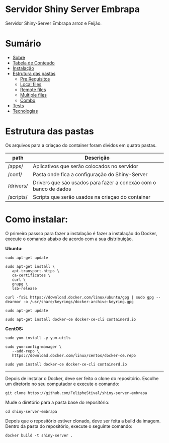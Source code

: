 # Servidor Shiny Server Embrapa

Servidor Shiny-Server Embrapa arroz e Feijão.

# Sumário

<!--ts-->
   * [Sobre](#Sobre)
   * [Tabela de Conteudo](#Sumário)
   * [Instalação](#instalacao)
   * [Estrutura das pastas](#Estrutura-das-pastas)
      * [Pre Requisitos](#pre-requisitos)
      * [Local files](#local-files)
      * [Remote files](#remote-files)
      * [Multiple files](#multiple-files)
      * [Combo](#combo)
   * [Tests](#testes)
   * [Tecnologias](#tecnologias)
<!--te-->

# Estrutura das pastas

Os arquivos para a criaçao do container foram dividos em quatro pastas.

| path  |  Descrição  |
| ------------------- | ------------------- |
|  /apps/ |  Aplicativos que serão colocados no servidor |
|  /conf/ |  Pasta onde fica a configuração do Shiny-Server |
|  /drivers/ |  Drivers que são usados para fazer a conexão com o banco de dados |
|  /scripts/ |  Scripts que serão usados na criaçao do container |

# Como instalar:

O primeiro passso para fazer a instalação é fazer a instalação do Docker, execute o comando abaixo de acordo com a sua distribuição. <br>

 <strong>Ubuntu: </strong> <br>
 ```
 sudo apt-get update
 ```
 ```
 sudo apt-get install \
    apt-transport-https \
    ca-certificates \
    curl \
    gnupg \
    lsb-release
 ```
 ```
 curl -fsSL https://download.docker.com/linux/ubuntu/gpg | sudo gpg --dearmor -o /usr/share/keyrings/docker-archive-keyring.gpg
 ```
 ```
 sudo apt-get update
 ```
 ```
 sudo apt-get install docker-ce docker-ce-cli containerd.io
 ```
 
 <strong>CentOS: </strong> <br>
 ```
 sudo yum install -y yum-utils
 ```
 ```
 sudo yum-config-manager \
    --add-repo \
    https://download.docker.com/linux/centos/docker-ce.repo
 ```
 ```
 sudo yum install docker-ce docker-ce-cli containerd.io
 ```

<hr>
Depois de instalar o Docker, deve ser feito o clone do repositório. Escolhe um diretorio no seu computador e execute o comando: <br>

```
git clone https://github.com/FelipheStival/shiny-server-embrapa
```

Mude o diretório para a pasta base do repositório: <br>

```
cd shiny-server-embrapa
```

Depois que o repositório estiver clonado, deve ser feita a build da imagem. Dentro da pasta do repositório, execute o seguinte comando:

```
docker build -t shiny-server . 
```